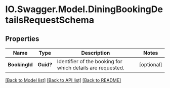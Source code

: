 # IO.Swagger.Model.DiningBookingDetailsRequestSchema
## Properties

Name | Type | Description | Notes
------------ | ------------- | ------------- | -------------
**BookingId** | **Guid?** | Identifier of the booking for which details are requested. | [optional] 

[[Back to Model list]](../README.md#documentation-for-models) [[Back to API list]](../README.md#documentation-for-api-endpoints) [[Back to README]](../README.md)

